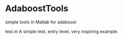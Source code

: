 # AdaboostTools
simple tools in Matlab for adaboost

test.m
   A simple test, entry level, very inspiring example.
   
